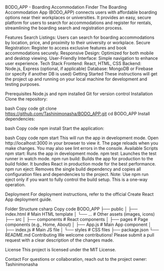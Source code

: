 BODO_APP - Boarding Accommodation Finder
The Boarding Accommodation App (BODO_APP) connects users with affordable boarding options near their workplaces or universities. It provides an easy, secure platform for users to search for accommodations and register for rentals, streamlining the boarding search and registration process.

Features
Search Listings: Users can search for boarding accommodations by location, price, and proximity to their university or workplace.
Secure Registration: Register to access exclusive features and book accommodations securely.
Responsive Design: Optimized for both mobile and desktop viewing.
User-Friendly Interface: Simple navigation to enhance user experience.
Tech Stack
Frontend: React, HTML, CSS
Backend: Node.js, Express (optional, if applicable)
Database: MongoDB or Firebase (or specify if another DB is used)
Getting Started
These instructions will get the project up and running on your local machine for development and testing purposes.

Prerequisites
Node.js and npm installed
Git for version control
Installation
Clone the repository:

bash
Copy code
git clone https://github.com/Tashinimonasha/BODO_APP.git
cd BODO_APP
Install dependencies:

bash
Copy code
npm install
Start the application:

bash
Copy code
npm start
This will run the app in development mode. Open http://localhost:3000 in your browser to view it.
The page reloads when you make changes. You may also see lint errors in the console.
Available Scripts
npm start: Runs the app in development mode.
npm test: Launches the test runner in watch mode.
npm run build: Builds the app for production to the build folder. It bundles React in production mode for the best performance.
npm run eject: Removes the single build dependency and copies all configuration files and dependencies to the project.
Note: Use npm run eject only if you want to fully control the build setup. This is a one-way operation.

Deployment
For deployment instructions, refer to the official Create React App deployment guide.

Folder Structure
csharp
Copy code
BODO_APP
├── public
│   ├── index.html          # Main HTML template
│   └── ...                 # Other assets (images, icons)
├── src
│   ├── components          # React components
│   ├── pages               # Page components (e.g., Home, About)
│   ├── App.js              # Main App component
│   ├── index.js            # Main JS file
│   └── styles              # CSS files
├── package.json
└── README.md
Contributing
We welcome contributions! Please submit a pull request with a clear description of the changes made.

License
This project is licensed under the MIT License.

Contact
For questions or collaboration, reach out to the project owner: Tashinimonasha
